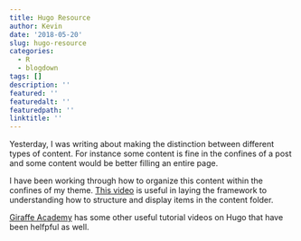 ```yaml
---
title: Hugo Resource
author: Kevin
date: '2018-05-20'
slug: hugo-resource
categories:
  - R
  - blogdown
tags: []
description: ''
featured: ''
featuredalt: ''
featuredpath: ''
linktitle: ''
---
```


Yesterday, I was writing about making the distinction between different types of content. For instance some content is fine in the confines of a post and some content would be better filling an entire page.

I have been working through how to organize this content within the confines of my theme. [This video](https://www.youtube.com/watch?v=0GZxidrlaRM) is useful in laying the framework to understanding how to structure and display items in the content folder. 

[Giraffe Academy](https://www.youtube.com/channel/UCvmINlrza7JHB1zkIOuXEbw) has some other useful tutorial videos on Hugo that have been helfpful as well. 

